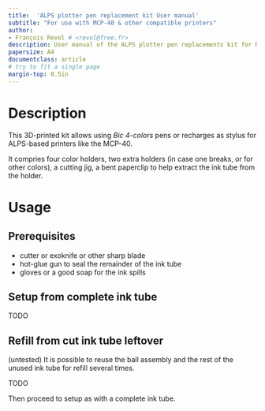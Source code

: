 ```yaml
---
title:  'ALPS plotter pen replacement kit User manual'
subtitle: "For use with MCP-40 & other compatible printers"
author:
- François Revol # <revol@free.fr>
description: User manual of the ALPS plotter pen replacements kit for MCP-40 & others
papersize: A4
documentclass: article
# try to fit a single page
margin-top: 0.5in
---
```


# Description

This 3D-printed kit allows using *Bic 4-colors* pens or recharges as stylus for ALPS-based printers like the MCP-40.

It compries four color holders, two extra holders (in case one breaks, or for other colors), a cutting jig, a bent paperclip to help extract the ink tube from the holder.

# Usage

## Prerequisites

- cutter or exoknife or other sharp blade
- hot-glue gun to seal the remainder of the ink tube
- gloves or a good soap for the ink spills

## Setup from complete ink tube

TODO



## Refill from cut ink tube leftover

(untested) It is possible to reuse the ball assembly and the rest of the unused ink tube for refill several times.

TODO

Then proceed to setup as with a complete ink tube.

